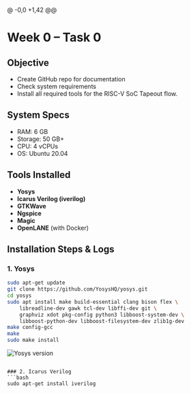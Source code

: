 @ -0,0 +1,42 @@
# Week 0 – Task 0

## Objective
- Create GitHub repo for documentation  
- Check system requirements  
- Install all required tools for the RISC-V SoC Tapeout flow.

## System Specs
- RAM: 6 GB  
- Storage: 50 GB+  
- CPU: 4 vCPUs  
- OS: Ubuntu 20.04 

## Tools Installed
- **Yosys**
- **Icarus Verilog (iverilog)**
- **GTKWave**
- **Ngspice**
- **Magic**
- **OpenLANE** (with Docker)

## Installation Steps & Logs

### 1. Yosys
```bash
sudo apt-get update
git clone https://github.com/YosysHQ/yosys.git
cd yosys
sudo apt install make build-essential clang bison flex \
    libreadline-dev gawk tcl-dev libffi-dev git \
    graphviz xdot pkg-config python3 libboost-system-dev \
    libboost-python-dev libboost-filesystem-dev zlib1g-dev
make config-gcc
make
sudo make install

```
![Yosys version](../images/yosys.png)
```

### 2. Icarus Verilog
```bash
sudo apt-get install iverilog